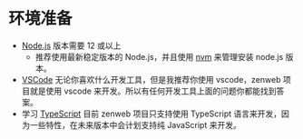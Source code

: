 # 环境准备

- [Node.js](https://nodejs.org/en/download/) 版本需要 12 或以上
  - 推荐使用最新稳定版本的 Node.js，并且使用 [nvm](https://github.com/nvm-sh/nvm) 来管理安装 node.js 版本。
- [VSCode](https://code.visualstudio.com/) 无论你喜欢什么开发工具，但是我推荐你使用 vscode，zenweb 项目就是使用 vscode 来开发。所以有任何开发工具上面的问题你都能找到答案。
- 学习 [TypeScript](https://www.typescriptlang.org/zh/) 目前 zenweb 项目只支持使用 TypeScript 语言来开发，因为一些特性，在未来版本中会计划支持纯 JavaScript 来开发。
